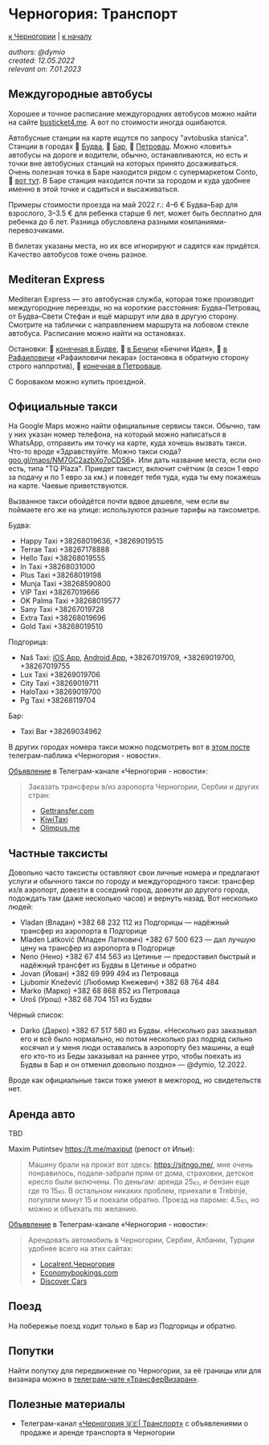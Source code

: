 Черногория: Транспорт
=====================

[к Черногории](./README.md) | [к началу](/README.md)

_authors: @dymio
<br/>created: 12.05.2022
<br/>relevant on: 7.01.2023_

## Междугородные автобусы

Хорошее и точное расписание междугородних автобусов можно найти на сайте [busticket4.me](https://busticket4.me).
А вот по стоимости иногда ошибаются.

Автобусные станции на карте ищутся по запросу "avtobuska stanica". Станции в городах 📍 [Будва](https://goo.gl/maps/7j3ormWpYYHGPD75A), 📍 [Бар](https://goo.gl/maps/U9tXDZyxirwy145g8), 📍 [Петровац](https://goo.gl/maps/ce2B9sdnCKmHoaNx8). Можно «ловить» автобусы на дороге и водители, обычно, останавливаются, но есть и точки вне автобусных станций на которых принято досаживаться. Очень полезная точка в Баре находится рядом с супермаркетом Conto, 📍 [вот тут](https://goo.gl/maps/onSVdWsmdtSAnk8L6). В Баре станция находится почти за городом и куда удобнее именно в этой точке и садиться и высаживаться.

Примеры стоимости проезда на май 2022 г.: 4–6 € Будва–Бар для взрослого, 3–3.5 € для ребенка старше 6 лет, может быть бесплатно для ребенка до 6 лет. Разница обусловлена разными компаниями-перевозчиками.

В билетах указаны места, но их все игнорируют и садятся как придётся. Качество автобусов тоже очень разное.

## Mediteran Express

Mediteran Express — это автобусная служба, которая тоже производит междугородние переезды, но на короткие расстояния: Будва–Петровац, от Будва–Свети Стефан и ещё маршрут или два в другую сторону. Смотрите на таблички с направлением маршрута на лобовом стекле автобуса. Расписание можно найти на остановках.

Остановки: 📍 [конечная в Будве](https://goo.gl/maps/fggxNTJEnufbwxPQ6), 📍 [в Бечичи](https://goo.gl/maps/ek8e51kVemcmx4eq8) «Бечичи Идея», 📍 [в Рафаиловичи](https://goo.gl/maps/3jtfKxjhJ9wGXB928) «Рафаиловичи пекара» (остановка в обратную сторону строго наппротив), 📍 [конечная в Петроваце](https://goo.gl/maps/KRT3FExnytRcdaM56).

С бороваком можно купить проездной.

## Официальные такси

На Google Maps можно найти официальные сервисы такси. Обычно, там у них указан номер телефона, на который можно написаться в WhatsApp, отправить им точку на карте, куда хочешь вызвать такси. Что-то вроде «Здравствуйте. Можно такси сюда? [goo.gl/maps/NM7GC2azbXo7oCDS6](https://goo.gl/maps/NM7GC2azbXo7oCDS6)». Или дать название места, если оно есть, типа "TQ Plaza". Приедет таксист, включит счётчик (в сезон 1 евро за подачу и по 1 евро за км.) и поведет тебя туда, куда ты ему покажешь на карте. Чаевые приветствуются.

Вызванное такси обойдётся почти вдвое дешевле, чем если вы поймаете его же на улице: используются разные тарифы на таксометре.

Будва:

* Happy Taxi +38268019636, +38269019515
* Terrae Taxi +38267178888
* Hello Taxi +38268019555
* In Taxi +38268031000
* Plus Taxi +38268019198
* Munja Taxi +38268590800
* VIP Taxi +38267019666
* OK Palma Taxi +38268019577
* Sany Taxi +38267019728
* Extra Taxi +38268019696
* Gold Taxi +38268019510

Подгорица:

* Naš Taxi: [iOS App](https://apps.apple.com/is/app/naš-taxi-podgorica/id1606887581), [Android App](https://play.google.com/store/apps/details?id=com.netinformatika.nastaxipodgorica&gl=US&pli=1), +38267019709, +38269019700, +38267019755
* Lux Taxi +38269019706
* City Taxi +38269019711
* HaloTaxi +38269019700
* Pg Taxi +38268119704

Бар:

* Taxi Bar +38269034962

В других городах номера такси можно подсмотреть вот в [этом посте](https://t.me/VillaEdelweissMontenegro/6290) телеграм-паблика «Черногория - новости».

[Объявление](https://t.me/VillaEdelweissMontenegro/4808) в Телеграм-канале «Черногория - новости»:

> Заказать трансферы в/из аэропорта Черногории, Сербии и других стран:
>
> - [Gettransfer.com](https://gettransfer.com/)
> - [KiwiTaxi](https://kiwitaxi.ru)
> - [Olimpus.me](https://olimpus.me/transfers)


## Частные таксисты

Довольно часто таксисты оставляют свои личные номера и предлагают услуги и обычного такси по городу и междугородного такси: трансфер из/в аэропорт, довезти в соседний город, довезти до другого города, подождать там (даже несколько часов) и вернуть назад. Вот несколько людей:

- Vladan (Владан) +382 68 232 112 из Подгорицы — надёжный трансфер из аэропорта в Подгорице
- Mladen Latković (Младен Латкович) +382 67 500 623 — дал лучшую цену на трансфер из аэропорта в Подгорице
- Neno (Нено) +382 67 414 563 из Цетинье — предоставил быстрый и надёжный трансфет из Будвы в Цетинье и обратно
- Jovan (Йован) +382 69 999 494 из Петроваца
- Ljubomir Knežević (Любомир Кнежевич) +382 68 764 484
- Marko (Марко) +382 68 868 852 из Петроваца
- Uroš (Урош) +382 68 704 151 из Будвы

Чёрный список:

- Darko (Дарко) +382 67 517 580 из Будвы. «Несколько раз заказывал его и всё было нормально, но потом несколько раз подряд сильно косячил и у меня люди оставались в аэропорту без машины, а ещё его кто-то из Беды заказывал на раннее утро, чтобы поехать из Будвы в Бар и он отменил довольно поздно» — @dymio, 12.2022.

Вроде как официальные такси тоже умеют в межгород, но свидетельств нет.

## Аренда авто

TBD

Maxim Putintsev https://t.me/maxiput (репост от Ильи):

> Машину брали на прокат вот здесь: https://sitngo.me/, мне очень понравилось, подали-забрали прям от дома, страховки, детское кресло были включены. По деньгам: аренда 25💶, и бензин еще где то 15💶.
> В остальном никаких проблем, приехали в Trebinje, погуляли минут 15 и поехали обратно.
> Проезд на пароме: 4.5💶, но можно и объехать по желанию.

[Объявление](https://t.me/VillaEdelweissMontenegro/4808) в Телеграм-канале «Черногория - новости»:

> Арендовать автомобиль в Черногории, Сербии, Албании, Турции удобнее всего на этих сайтах:
>
> - [Localrent.Черногория](https://myrentacar.com/ru/montenegro/)
> - [Economybookings.com](https://www.economybookings.com/)
> - [Discover Cars](https://www.discovercars.com/)

## Поезд

На побережье поезд ходит только в Бар из Подгорицы и обратно.

## Попутки

Найти попутку для передвижение по Черногории, за её границы или для визанара можно в [телеграм-чате «ТрансферВизаран»](https://t.me/poputn).

## Полезные материалы

* Телеграм-канал [«Черногория 🇲🇪| Транспорт»](https://t.me/saleme_car) с объявлениями о продаже и аренде транспорта в Черногории
